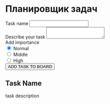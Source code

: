 <!DOCTYPE html>
<html lang="en">

<head>
    <meta charset="UTF-8">
    <meta http-equiv="X-UA-Compatible" content="IE=edge">
    <meta name="viewport" content="width=device-width, initial-scale=1.0">
    <title>Tasks planner</title>
    <link rel="stylesheet" href="style7.css">
</head>

<body>
    <div class="wrapper">
        <div class="content-container">
            <div class="form">
                <form action="#" id="form" class="form__body">
                    <h1>Планировщик задач</h1>
                    <div class="form__item">
                        <label class="form__label" for="task-name">Task name</label>
                        <input class="form__input" id="task-name" type="text" name="task-name">
                    </div>
                    <div class="form__item">
                        <label class="form__label" for="task-description">Describe your task</label>
                        <textarea class="form__input" id="task-description" name="task-description"></textarea>
                    </div>
                    <div class="form__item">
                        <div class="form__title">Add importance</div>
                        <div class="options">
                            <div class="options_item">
                                <input type="radio" checked id="normalImp" name="importance" value="normal">
                                <label for="normalImp" class="options__label">Normal</label>
                            </div>
                            <div class="options_item">
                                <input type="radio" id="middleImp" name="importance" value="middle">
                                <label for="middleImp" class="options__label">Middle</label>
                            </div>
                            <div class="options_item">
                                <input type="radio" id="highImp" name="importance" value="high">
                                <label for="highImp" class="options__label">High</label>
                            </div>
                        </div>
                    </div>
                    <div class="form__item">
                        <button class="form__button" type="button" onclick="addTask()">ADD TASK TO BOARD</button>
                    </div>
                </form>
            </div>
            <div class="tasks" id="tasks">
                <div class="task first" id="task">
                    <h2 id="task-name">Task Name</h2>
                    <p id="task-descr">task description</p>
                </div>
            </div>
        </div>
    </div>
    <script src="script7.js"></script>
</body>

</html>
